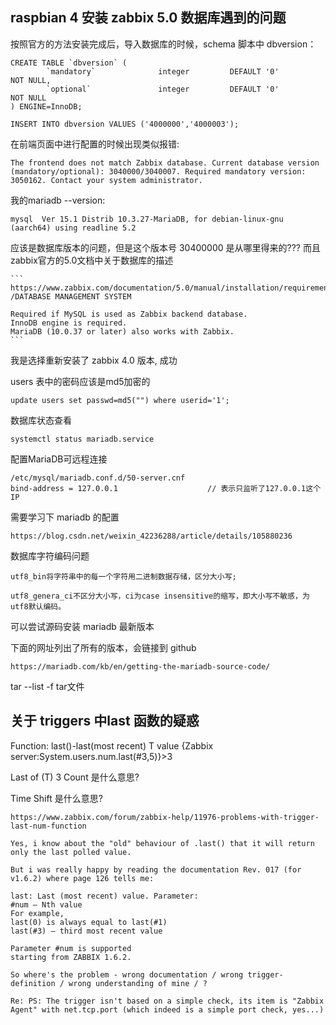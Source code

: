 
## raspbian 4 安装 zabbix 5.0 数据库遇到的问题

按照官方的方法安装完成后，导入数据库的时候，schema 脚本中 dbversion：

```
CREATE TABLE `dbversion` (
        `mandatory`              integer         DEFAULT '0'               NOT NULL,
        `optional`               integer         DEFAULT '0'               NOT NULL
) ENGINE=InnoDB;

INSERT INTO dbversion VALUES ('4000000','4000003');
```

在前端页面中进行配置的时候出现类似报错:

```
The frontend does not match Zabbix database. Current database version (mandatory/optional): 3040000/3040007. Required mandatory version: 3050162. Contact your system administrator.
```

我的mariadb --version:

    mysql  Ver 15.1 Distrib 10.3.27-MariaDB, for debian-linux-gnu (aarch64) using readline 5.2

应该是数据库版本的问题，但是这个版本号 30400000 是从哪里得来的??? 而且zabbix官方的5.0文档中关于数据库的描述

    ```
    https://www.zabbix.com/documentation/5.0/manual/installation/requirements
    /DATABASE MANAGEMENT SYSTEM

    Required if MySQL is used as Zabbix backend database. 
    InnoDB engine is required. 
    MariaDB (10.0.37 or later) also works with Zabbix.
    ```


我是选择重新安装了 zabbix 4.0 版本, 成功


users 表中的密码应该是md5加密的

    update users set passwd=md5("") where userid='1';


数据库状态查看

    systemctl status mariadb.service

配置MariaDB可远程连接

    /etc/mysql/mariadb.conf.d/50-server.cnf
    bind-address = 127.0.0.1                    // 表示只监听了127.0.0.1这个IP

需要学习下 mariadb 的配置

    https://blog.csdn.net/weixin_42236288/article/details/105880236


数据库字符编码问题

    utf8_bin将字符串中的每一个字符用二进制数据存储，区分大小写;

    utf8_genera_ci不区分大小写，ci为case insensitive的缩写，即大小写不敏感，为utf8默认编码。

可以尝试源码安装 mariadb 最新版本

下面的网址列出了所有的版本，会链接到 github

    https://mariadb.com/kb/en/getting-the-mariadb-source-code/


tar --list -f tar文件



## 关于 triggers 中last 函数的疑惑

Function: last()-last(most recent) T value
{Zabbix server:System.users.num.last(#3,5)}>3

Last of (T) 3 Count  是什么意思?

Time Shift 是什么意思?

```
https://www.zabbix.com/forum/zabbix-help/11976-problems-with-trigger-last-num-function

Yes, i know about the "old" behaviour of .last() that it will return only the last polled value.

But i was really happy by reading the documentation Rev. 017 (for v1.6.2) where page 126 tells me:

last: Last (most recent) value. Parameter:
#num – Nth value
For example,
last(0) is always equal to last(#1)
last(#3) – third most recent value

Parameter #num is supported
starting from ZABBIX 1.6.2.

So where's the problem - wrong documentation / wrong trigger-definition / wrong understanding of mine / ?

Re: PS: The trigger isn't based on a simple check, its item is "Zabbix Agent" with net.tcp.port (which indeed is a simple port check, yes...)

```

